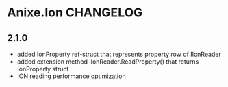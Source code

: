 # Anixe.Ion CHANGELOG

## 2.1.0
- added IonProperty ref-struct that represents property row of IIonReader
- added extension method IIonReader.ReadProperty() that returns IonProperty struct
- ION reading performance optimization
